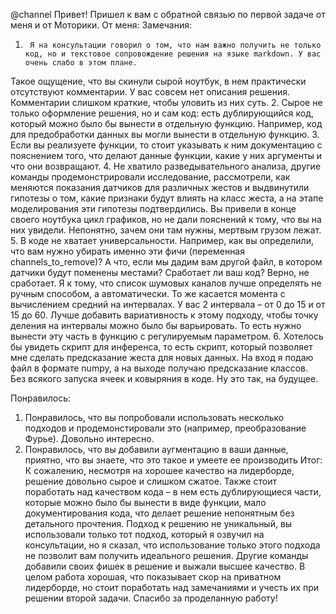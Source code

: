 @channel
Привет! Пришел к вам с обратной связью по первой задаче от меня и от Моторики.
От меня:
Замечания:
1.      Я на консультации говорил о том, что нам важно получить не только код, но и текстовое сопровождение решения на языке markdown. У вас очень слабо в этом плане.
Такое ощущение, что вы скинули сырой ноутбук, в нем практически отсутствуют комментарии.
У вас совсем нет описания решения. Комментарии слишком краткие, чтобы уловить из них суть.
2.      Сырое не только оформление решения, но и сам код: есть дублирующийся код, который можно было бы вынести в отдельную функцию. Например, код для предобработки данных вы могли вынести в отдельную функцию.
3.      Если вы реализуете функции, то стоит указывать к ним документацию с пояснением того, что делают данные функции, какие у них аргументы и что они возвращают.
4.      Не хватило разведывательного анализа, другие команды продемонстрировали исследование, рассмотрели, как меняются показания датчиков для различных жестов и выдвинутили гипотезы о том, какие признаки будут влиять на класс жеста, а на этапе моделирования эти гипотезы подтвердились.
Вы привели в конце своего ноутбука цикл графиков, но не дали пояснений к тому, что вы на них увидели. Непонятно, зачем они там нужны, мертвым грузом лежат.
5.      В коде не хватает универсальности. Например, как вы определили, что вам нужно убирать именно эти фичи (переменная channels_to_remove)? А что, если мы дадим вам другой файл, в котором датчики будут поменены местами? Сработает ли ваш код? Верно, не сработает. Я к тому, что список шумовых каналов лучше определять не ручным способом, а автоматически.
То же касается момента с вычислением средний на интервалах. У вас 2 интервала – от 0 до 15 и от 15 до 60. Лучше добавить вариативность к этому подходу, чтобы точку деления на интервалы можно было бы варьировать. То есть нужно вынести эту часть в функцию с регулируемым параметром.
6.     Хотелось бы увидеть скрипт для инференса, то есть скрипт, который позволяет мне сделать предсказание жеста для новых данных. На вход я подаю файл в формате numpy, а на выходе получаю предсказание классов. Без всякого запуска ячеек и ковыряния в коде. Ну это так, на будущее.

Понравилось:
1.   Понравилось, что вы попробовали использовать несколько подходов и продемонстировали это (например, преобразование Фурье). Довольно интересно.
2.   Понравилось, что вы добавили аугментацию в ваши данные, приятно, что вы знаете, что это такое и умеете ее производить
Итог:
К сожалению, несмотря на хорошее качество на лидерборде, решение довольно сырое и слишком сжатое. Также стоит поработать над качеством кода – в нем есть дублирующиеся части, которые можно было бы вынести в виде функции, мало документирования кода, что делает решение непонятным без детального прочтения.
Подход к решению не уникальный, вы использовали только тот подход, который я озвучил на консультации, но я сказал, что использование только этого подхода не позволит вам получить идеального решения. Другие команды добавили своих фишек в решение и выжали высшее качество.
В целом работа хорошая, что показывает скор на приватном лидерборде, но стоит поработать над замечаниями и учесть их при решении второй задачи. Спасибо за проделанную работу!
